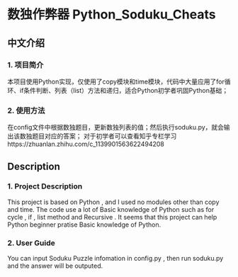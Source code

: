 # 数独作弊器 Python_Soduku_Cheats 

## 中文介绍

### 1. 项目简介

本项目使用Python实现，仅使用了copy模块和time模块，代码中大量应用了for循环、if条件判断、列表（list）方法和递归，适合Python初学者巩固Python基础；

### 2. 使用方法

在config文件中根据数独题目，更新数独列表的值；然后执行soduku.py，就会输出该数独题目对应的答案；
对于初学者可以查看知乎专栏学习https://zhuanlan.zhihu.com/c_1139901563622494208

## Description

### 1. Project Description

This project is based on Python , and I used no modules other than copy and time. The code use a lot of Basic knowledge of Python such as for cycle , if , list method and Recursive . It seems that this project can help Python beginner pratise Basic knowledge of Python.

### 2. User Guide

You can input Soduku Puzzle infomation in config.py , then run soduku.py and the answer will be outputed.
